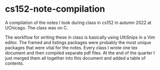 # cs152-note-compilation
A compilation of the notes I took during class in cs152 in autumn 2022 at UChicago. The class was on C.

The workflow for writing these in class is basically using UltiSnips in a Vim editor. 
The framed and listings packages were probably the most unique packages that were vital for the notes.
Every class I wrote one tex document and then compiled separate pdf files. At the end of the quarter I 
just merged them all together into this document and added a table of contents. 
